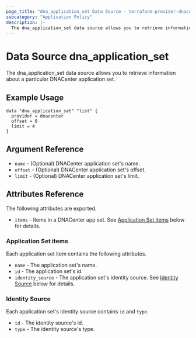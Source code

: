 ```yaml
---
page_title: "dna_application_set Data Source - terraform-provider-dnacenter"
subcategory: "Application Policy"
description: |-
  The dna_application_set data source allows you to retrieve information about a particular DNACenter application set.
---
```


# Data Source dna_application_set

The dna_application_set data source allows you to retrieve information about a particular DNACenter application set.

## Example Usage

```hcl
data "dna_application_set" "list" {
  provider = dnacenter
  offset = 0
  limit = 4
}
```

## Argument Reference

- `name` - (Optional) DNACenter application set's name.
- `offset` - (Optional) DNACenter application set's offset.
- `limit` - (Optional) DNACenter application set's limit.

## Attributes Reference

The following attributes are exported.

- `items` - Items in a DNACenter app set. See [Application Set items](#application-set-items) below for details.

### Application Set items

Each application set item contains the following attributes.

- `name` - The application set's name.
- `id` - The application set's id.
- `identity_source` - The application set's identity source. See [Identity Source](#identity-source) below for details.

### Identity Source

Each application set's identity source contains `id` and `type`.

- `id` - The identity source's id.
- `type` - The identity source's type.
